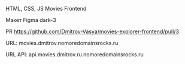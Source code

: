  HTML, CSS, JS
 Movies Frontend
 
 Макет Figma dark-3

 PR https://github.com/Dmitrov-Vasya/movies-explorer-frontend/pull/3

 URL: movies.dmitrov.nomoredomainsrocks.ru

 URL API: api.movies.dmitrov.ru.nomoredomainsrocks.ru

